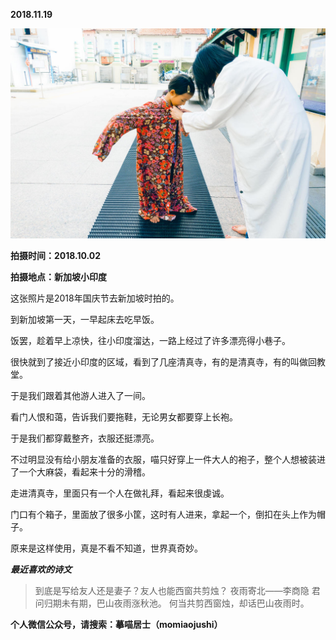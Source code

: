 
          
            
**2018.11.19**



![](img/51001-0eda7642c1ea14cb.jpg)




**拍摄时间：2018.10.02**

**拍摄地点：新加坡小印度**

这张照片是2018年国庆节去新加坡时拍的。

到新加坡第一天，一早起床去吃早饭。

饭罢，趁着早上凉快，往小印度溜达，一路上经过了许多漂亮得小巷子。

很快就到了接近小印度的区域，看到了几座清真寺，有的是清真寺，有的叫做回教堂。

于是我们跟着其他游人进入了一间。

看门人恨和蔼，告诉我们要拖鞋，无论男女都要穿上长袍。

于是我们都穿戴整齐，衣服还挺漂亮。

不过明显没有给小朋友准备的衣服，喵只好穿上一件大人的袍子，整个人想被装进了一个大麻袋，看起来十分的滑稽。

走进清真寺，里面只有一个人在做礼拜，看起来很虔诚。

门口有个箱子，里面放了很多小筐，这时有人进来，拿起一个，倒扣在头上作为帽子。

原来是这样使用，真是不看不知道，世界真奇妙。


***最近喜欢的诗文***
>到底是写给友人还是妻子？友人也能西窗共剪烛？
夜雨寄北——李商隐
君问归期未有期，巴山夜雨涨秋池。
何当共剪西窗烛，却话巴山夜雨时。




**个人微信公众号，请搜索：摹喵居士（momiaojushi）**

          
        
